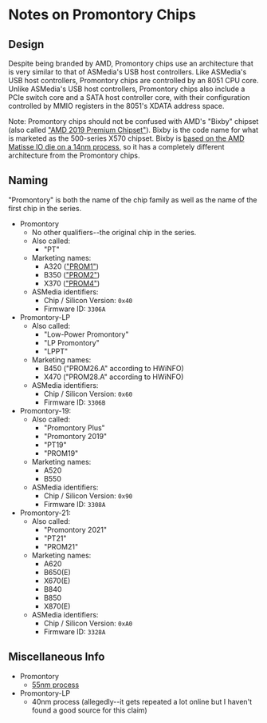 # Notes on Promontory Chips


## Design

Despite being branded by AMD, Promontory chips use an architecture that is very similar to that of ASMedia's USB host controllers.
Like ASMedia's USB host controllers, Promontory chips are controlled by an 8051 CPU core.
Unlike ASMedia's USB host controllers, Promontory chips also include a PCIe switch core and a SATA host controller core, with their configuration controlled by MMIO registers in the 8051's XDATA address space.

Note: Promontory chips should not be confused with AMD's "Bixby" chipset (also called ["AMD 2019 Premium Chipset"][bixby]).
Bixby is the code name for what is marketed as the 500-series X570 chipset.
Bixby is [based on the AMD Matisse IO die on a 14nm process][x570], so it has a completely different architecture from the Promontory chips.


## Naming

"Promontory" is both the name of the chip family as well as the name of the first chip in the series.

- Promontory
  - No other qualifiers--the original chip in the series.
  - Also called:
    - "PT"
  - Marketing names:
    - A320 (["PROM1"][prom1])
    - B350 (["PROM2"][prom2])
    - X370 (["PROM4"][prom4])
  - ASMedia identifiers:
    - Chip / Silicon Version: `0x40`
    - Firmware ID: `3306A`
- Promontory-LP
  - Also called:
    - "Low-Power Promontory"
    - "LP Promontory"
    - "LPPT"
  - Marketing names:
    - B450 ("PROM26.A" according to HWiNFO)
    - X470 ("PROM28.A" according to HWiNFO)
  - ASMedia identifiers:
    - Chip / Silicon Version: `0x60`
    - Firmware ID: `3306B`
- Promontory-19:
  - Also called:
    - "Promontory Plus"
    - "Promontory 2019"
    - "PT19"
    - "PROM19"
  - Marketing names:
    - A520
    - B550
  - ASMedia identifiers:
    - Chip / Silicon Version: `0x90`
    - Firmware ID: `3308A`
- Promontory-21:
  - Also called:
    - "Promontory 2021"
    - "PT21"
    - "PROM21"
  - Marketing names:
    - A620
    - B650(E)
    - X670(E)
    - B840
    - B850
    - X870(E)
  - ASMedia identifiers:
    - Chip / Silicon Version: `0xA0`
    - Firmware ID: `3328A`


## Miscellaneous Info

- Promontory
  - [55nm process][55nm]
- Promontory-LP
  - 40nm process (allegedly--it gets repeated a lot online but I haven't found a good source for this claim)


[bixby]: https://web.archive.org/web/20200715182721/https://thinkstation-specs.com/thinkstation/p620/#:~:text=AMD%202019%20Premium%20Chipset
[x570]: https://web.archive.org/web/20211005022310/https://twitter.com/IanCutress/status/1138443875154944000
[prom1]: https://web.archive.org/web/20250128060224/https://community.amd.com/sdtpp67534/attachments/sdtpp67534/processors-discussions/29559/1/A320AM4-M3_M3D_manual.pdf
[prom2]: https://web.archive.org/web/20250128061134/https://www.computerbase.de/forum/threads/aldi-pc-mit-amd-b350-prom2-lf-und-rgb-moeglich.1983544/#:~:text=Mainboard%3A%20AMD-,B350%20PROM2,-LF
[prom4]: https://web.archive.org/web/20250128054923/https://www.dell.com/community/en/conversations/monitors/se2717h-amd-onboard-gpu-input-timing-is-not-supported/647f79cdf4ccf8a8de7f41e1#:~:text=Promontory%20X370%20PROM4%20chipset
[55nm]: https://web.archive.org/web/20170807124916/http://www.anandtech.com/print/10705/amd-7th-gen-bristol-ridge-and-am4-analysis-a12-9800-b350-a320-chipset#:~:text=We%20were%20informed%20that%20the%20chipsets%20are%20manufactured%20at%20TSMC%20using%20a%2055nm%20process
